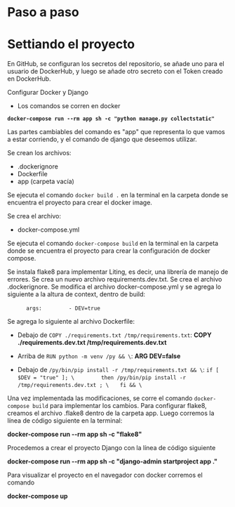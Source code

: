 # Paso a paso
# Settiando el proyecto

En GitHub, se configuran los secretos del repositorio, se añade uno para el usuario de DockerHub, y luego se añade otro secreto con el Token creado en DockerHub.

Configurar Docker y Django
- Los comandos se corren en docker

**`docker-compose run --rm app sh -c "python manage.py collectstatic"`**

Las partes cambiables del comando es "app" que representa lo que vamos a estar corriendo, y el comando de django que deseemos utilizar.

Se crean los archivos:
- .dockerignore
- Dockerfile
- app (carpeta vacía)

Se ejecuta el comando `docker build .` en la terminal en la carpeta donde se encuentra el proyecto para crear el docker image.

Se crea el archivo:
- docker-compose.yml

Se ejecuta el comando `docker-compose build` en la terminal en la carpeta donde se encuentra el proyecto para crear la configuración de docker compose.

Se instala flake8 para implementar Liting, es decir, una librería de manejo de errores. Se crea un nuevo archivo requirements.dev.txt. Se crea el archivo .dockerignore. Se modifica el archivo docker-compose.yml y se agrega lo siguiente a la altura de context, dentro de build:

`      args:`
`        - DEV=true`

Se agrega lo siguiente al archivo Dockerfile:
- Debajo de `COPY ./requirements.txt /tmp/requirements.txt`:
**COPY ./requirements.dev.txt /tmp/requirements.dev.txt**

- Arriba de `RUN python -m venv /py && \`:
**ARG DEV=false**

- Debajo de `/py/bin/pip install -r /tmp/requirements.txt && \`:
`if [ $DEV = "true" ]; \ `
`        then /py/bin/pip install -r /tmp/requirements.dev.txt ; \ `
`    fi && \ `

Una vez implementada las modificaciones, se corre el comando `docker-compose build` para implementar los cambios.
Para configurar flake8, creamos el archivo .flake8 dentro de la carpeta app. Luego corremos la línea de código siguiente en la terminal:

**docker-compose run --rm app sh -c "flake8"**

Procedemos a crear el proyecto Django con la línea de código siguiente

**docker-compose run --rm app sh -c "django-admin startproject app ."**

Para visualizar el proyecto en el navegador con docker corremos el comando

**docker-compose up**

